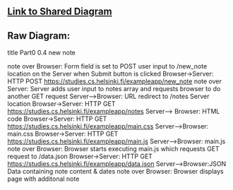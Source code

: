 ## [Link to Shared Diagram](https://www.websequencediagrams.com/cgi-bin/cdraw?lz=dGl0bGUgUGFydDAgMC40IG5ldyBub3RlCgpub3RlIG92ZXIgQnJvd3NlcjogRm9ybSBmaWVsZCBpcyBzZXQgdG8gUE9TVCB1c2VyIGlucHUADgUvbmV3XwA7BWxvY2F0aW9uIG9uIHRoZSBTZXJ2ZXIgd2hlbiBTdWJtaXQgYnV0dG9uIGlzIGNsaWNrZWQKAGkHLT4AKAY6IEhUVFAAYgZodHRwczovL3N0dWRpZXMuY3MuaGVsc2lua2kuZmkvZXhhbXBsZWFwcAB6CQCBPQsARwgAfgdhZGRzAIEqD25vdGVzIGFycmF5IGFuZCByZXF1ZXN0cyBiAIF9BiB0byBkbyBhbm90aGVyIEdFVAAbCAoAgVQGLS0-AIIlCVVSTCByZWRpcmVjAIIPBwBZBQCBfAcAghIIAIFXF0dFAIFALW90ZXMAeQoAgygKSFRNTCBjb2RlACJFbWFpbi5jcwBfCwCEEgkAEgkAH0lqAE4ZanMAhQkUAIUfByBzdGFydHMgZXhlY3V0aW5nACwIIHdoaWNoAINJCgCDMgsAhS8FZGF0YS5qcwCCS0cARAoAhAgRSlNPTiBEYXRhIGNvbnRhaW5pbmcAhm8FAAsFZW50ICYgZGF0ZQCBSR1kaXNwbGF5cyBwYWdlIHdpdGggYWRkaXRvbmFsAIc6Bw&s=default)


## Raw Diagram:

title Part0 0.4 new note

note over Browser: Form field is set to POST user input to /new_note location on the Server when Submit button is clicked
Browser->Server: HTTP POST https://studies.cs.helsinki.fi/exampleapp/new_note
note over Server: Server adds user input to notes array and requests browser to do another GET request
Server-->Browser: URL redirect to /notes Server location
Browser->Server: HTTP GET https://studies.cs.helsinki.fi/exampleapp/notes
Server--> Browser: HTML code
Browser->Server: HTTP GET https://studies.cs.helsinki.fi/exampleapp/main.css
Server-->Browser: main.css
Browser->Server: HTTP GET https://studies.cs.helsinki.fi/exampleapp/main.js
Server-->Browser: main.js
note over Browser: Browser starts executing main.js which requests GET request to /data.json
Browser->Server: HTTP GET https://studies.cs.helsinki.fi/exampleapp/data.json
Server-->Browser:JSON Data containing note content & dates
note over Browser: Browser displays page with additonal note